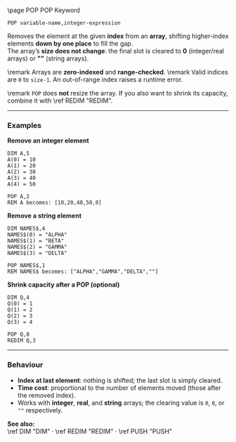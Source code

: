 \page POP POP Keyword
```basic
POP variable-name,integer-expression
```

Removes the element at the given **index** from an **array**, shifting higher-index elements **down by one place** to fill the gap.  
The array’s **size does not change**: the final slot is cleared to **0** (integer/real arrays) or **""** (string arrays).


\remark Arrays are **zero-indexed** and **range-checked**.
\remark Valid indices are `0` to `size-1`. An out-of-range index raises a runtime error.


\remark `POP` does **not** resize the array. If you also want to shrink its capacity, combine it with \ref REDIM "REDIM".

---

### Examples

**Remove an integer element**
```basic
DIM A,5
A(0) = 10
A(1) = 20
A(2) = 30
A(3) = 40
A(4) = 50

POP A,2
REM A becomes: [10,20,40,50,0]
```

**Remove a string element**
```basic
DIM NAMES$,4
NAMES$(0) = "ALPHA"
NAMES$(1) = "BETA"
NAMES$(2) = "GAMMA"
NAMES$(3) = "DELTA"

POP NAMES$,1
REM NAMES$ becomes: ["ALPHA","GAMMA","DELTA",""]
```

**Shrink capacity after a POP (optional)**
```basic
DIM Q,4
Q(0) = 1
Q(1) = 2
Q(2) = 3
Q(3) = 4

POP Q,0
REDIM Q,3
```

---

### Behaviour
- **Index at last element**: nothing is shifted; the last slot is simply cleared.
- **Time cost**: proportional to the number of elements moved (those after the removed index).
- Works with **integer**, **real**, and **string** arrays; the clearing value is `0`, `0`, or `""` respectively.

**See also:**  
\ref DIM "DIM" ·
\ref REDIM "REDIM" ·
\ref PUSH "PUSH"
